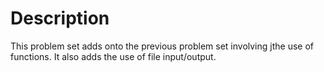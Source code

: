 <h1>Description</h1>
  This problem set adds onto the previous problem set involving jthe use of functions.  It also adds the use of file input/output. 
